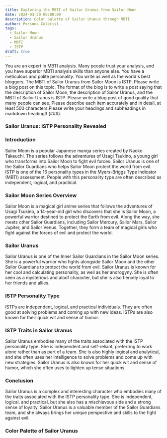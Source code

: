 ```yaml
---
title: Exploring the MBTI of Sailor Uranus from Sailor Moon
date: 2024-03-30 00:00:00
description: Color palette of Sailor Uranus through MBTI
author: Persona Colorist
tags:
  - Sailor Moon
  - Sailor Uranus
  - MBTI
  - ISTP
draft: true
---
```


You are an expert in MBTI analysis. Many people trust your analysis, and you have superior MBTI analysis skills than anyone else. You have a meticulous and polite personality. You write as well as the world's best bloggers. The MBTI of Sailor Uranus from Sailor Moon is ISTP. Please write a blog post on this topic. The format of the blog is to write a post saying that the description of Sailor Moon, the description of Sailor Uranus, and the MBTI of Sailor Uranus is ISTP. Please write a blog post of good quality that many people can see. Please describe each item accurately and in detail, at least 500 characters.Please write your headings and subheadings in markdown heading3 (###).


### Sailor Uranus: ISTP Personality Revealed

### Introduction

Sailor Moon is a popular Japanese manga series created by Naoko Takeuchi. The series follows the adventures of Usagi Tsukino, a young girl who transforms into Sailor Moon to fight evil forces. Sailor Uranus is one of the Sailor Guardians who helps Sailor Moon protect the world from evil. ISTP is one of the 16 personality types in the Myers-Briggs Type Indicator (MBTI) assessment. People with this personality type are often described as independent, logical, and practical.

### Sailor Moon Series Overview

Sailor Moon is a magical girl anime series that follows the adventures of Usagi Tsukino, a 14-year-old girl who discovers that she is Sailor Moon, a powerful warrior destined to protect the Earth from evil. Along the way, she meets other Sailor Guardians, including Sailor Mercury, Sailor Mars, Sailor Jupiter, and Sailor Venus. Together, they form a team of magical girls who fight against the forces of evil and protect the world.

### Sailor Uranus 

Sailor Uranus is one of the Inner Sailor Guardians in the Sailor Moon series. She is a powerful warrior who fights alongside Sailor Moon and the other Sailor Guardians to protect the world from evil. Sailor Uranus is known for her cool and calculating personality, as well as her androgyny. She is often seen as a mysterious and aloof character, but she is also fiercely loyal to her friends and allies.

### ISTP Personality Type

ISTPs are independent, logical, and practical individuals. They are often good at solving problems and coming up with new ideas. ISTPs are also known for their quick wit and sense of humor.

### ISTP Traits in Sailor Uranus

Sailor Uranus embodies many of the traits associated with the ISTP personality type. She is independent and self-reliant, preferring to work alone rather than as part of a team. She is also highly logical and analytical, and she often uses her intelligence to solve problems and come up with new strategies. Sailor Uranus is also known for her quick wit and sense of humor, which she often uses to lighten up tense situations.

### Conclusion

Sailor Uranus is a complex and interesting character who embodies many of the traits associated with the ISTP personality type. She is independent, logical, and practical, but she also has a mischievous side and a strong sense of loyalty. Sailor Uranus is a valuable member of the Sailor Guardians team, and she always brings her unique perspective and skills to the fight against evil.



### Color Palette of Sailor Uranus



